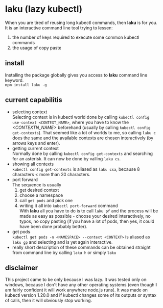 # laku (lazy kubectl)
When you are tired of reusing long kubectl commands, then **laku** is for you. It is an interactive command line tool trying to lessen:
1. the number of keys required to execute some common kubectl commands
2. the usage of copy paste
## install
Installing the package globally gives you access to **laku** command line keyword.  
```npm install laku -g```
## current capabilitis
+ selecting context  
  Selecting context is in kubectl world done by calling `kubectl config use-context <CONTEXT_NAME>`, where you have to know the *<CONTEXTN_NAME>* beforehand (usually by calling `kubectl config get-contexts`). That seemed like a lot of worlds to me, so calling `laku c` does the same and the available contexts are chosen interactively (by arrows keys and enter).
+ getting current context  
  Normally done by calling `kubectl config get-contexts` and searching for an asterisk. It can now be done by valling `laku cs`.
+ showing all contexts  
  `kubectl config get-contexts` is aliased as `laku csa`, because 8 characters < more than 20 characters.
+ port forward  
  The sequence is usually  
  1. get desired context
  1. choose a namespace
  1. call `get pods` and pick one
  1. writing it all into `kubectl port-forward` command  
  With **laku** all you have to do is to call `laku pf` and the process will be made as easy as possible - choose your desired interactively, no typos, no copy pasting (if you have a lot of pods, then yes, it could have been done probably better).
+ get pods  
  `kubectl get pods -n <NAMESPACE> --context <CONTEXT>` is aliased as `laku gp` and selecting *<NAMESPACE>* and *<CONTEXT>* is yet again interactive.
+ really short description of these commands can be obtained straight from command line by calling `laku h` or simply `laku`

## disclaimer
This project came to be only because I was lazy. It was tested only on windows, because I don't have any other operating systems (even though I am fairly confident it will work anywhere node.js runs). It was made on kubectl version 1.20.0 and if kubectl changes some of its outputs or syntax of calls, then it will obviously stop working.